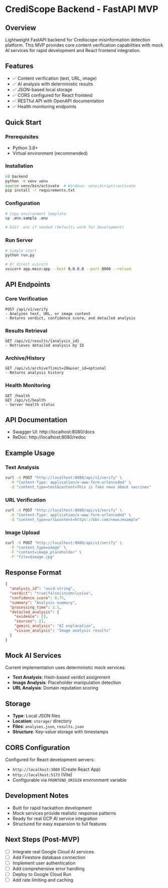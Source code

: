 # CrediScope Backend - FastAPI MVP 

## Overview
Lightweight FastAPI backend for Crediscope misinformation detection platform. This MVP provides core content verification capabilities with mock AI services for rapid development and React frontend integration.

## Features
- ✅ Content verification (text, URL, image)
- ✅ AI analysis with deterministic results  
- ✅ JSON-based local storage
- ✅ CORS configured for React frontend
- ✅ RESTful API with OpenAPI documentation
- ✅ Health monitoring endpoints

## Quick Start

### Prerequisites
- Python 3.8+
- Virtual environment (recommended)

### Installation
```bash
cd backend
python -m venv venv
source venv/bin/activate  # Windows: venv\Scripts\activate
pip install -r requirements.txt
```

### Configuration
```bash
# Copy environment template
cp .env.sample .env

# Edit .env if needed (defaults work for development)
```

### Run Server
```bash
# Simple start
python run.py

# Or direct uvicorn
uvicorn app.main:app --host 0.0.0.0 --port 8080 --reload
```

## API Endpoints

### Core Verification
```
POST /api/v1/verify
- Analyzes text, URL, or image content
- Returns verdict, confidence score, and detailed analysis
```

### Results Retrieval  
```
GET /api/v1/results/{analysis_id}
- Retrieves detailed analysis by ID
```

### Archive/History
```
GET /api/v1/archive?limit=20&user_id=optional
- Returns analysis history
```

### Health Monitoring
```
GET /health
GET /api/v1/health
- Server health status
```

## API Documentation
- Swagger UI: http://localhost:8080/docs
- ReDoc: http://localhost:8080/redoc

## Example Usage

### Text Analysis
```bash
curl -X POST "http://localhost:8080/api/v1/verify" \
  -H "Content-Type: application/x-www-form-urlencoded" \
  -d "content_type=text&content=This is fake news about vaccines"
```

### URL Verification
```bash
curl -X POST "http://localhost:8080/api/v1/verify" \
  -H "Content-Type: application/x-www-form-urlencoded" \
  -d "content_type=url&content=https://bbc.com/news/example"
```

### Image Upload
```bash
curl -X POST "http://localhost:8080/api/v1/verify" \
  -F "content_type=image" \
  -F "content=image_placeholder" \
  -F "file=@image.jpg"
```

## Response Format
```json
{
  "analysis_id": "uuid-string",
  "verdict": "true|false|inconclusive",
  "confidence_score": 0.75,
  "summary": "Analysis summary",
  "processing_time": 2.1,
  "detailed_analysis": {
    "evidence": [],
    "sources": [],
    "gemini_analysis": "AI explanation",
    "vision_analysis": "Image analysis results"
  }
}
```

## Mock AI Services
Current implementation uses deterministic mock services:
- **Text Analysis**: Hash-based verdict assignment
- **Image Analysis**: Placeholder manipulation detection
- **URL Analysis**: Domain reputation scoring

## Storage
- **Type**: Local JSON files
- **Location**: `storage/` directory
- **Files**: `analyses.json`, `results.json`
- **Structure**: Key-value storage with timestamps

## CORS Configuration
Configured for React development servers:
- `http://localhost:3000` (Create React App)
- `http://localhost:5173` (Vite)
- Configurable via `FRONTEND_ORIGIN` environment variable

## Development Notes
- Built for rapid hackathon development
- Mock services provide realistic response patterns
- Ready for real GCP AI service integration
- Structured for easy expansion to full features

## Next Steps (Post-MVP)
- [ ] Integrate real Google Cloud AI services
- [ ] Add Firestore database connection
- [ ] Implement user authentication
- [ ] Add comprehensive error handling
- [ ] Deploy to Google Cloud Run
- [ ] Add rate limiting and caching
